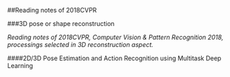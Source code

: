 

##Reading notes of 2018CVPR



###3D pose or shape reconstruction

*Reading notes of 2018CVPR, Computer Vision & Pattern Recognition 2018,  processings selected in 3D reconstruction aspect.*

####2D/3D Pose Estimation and Action Recognition using Multitask Deep Learning


